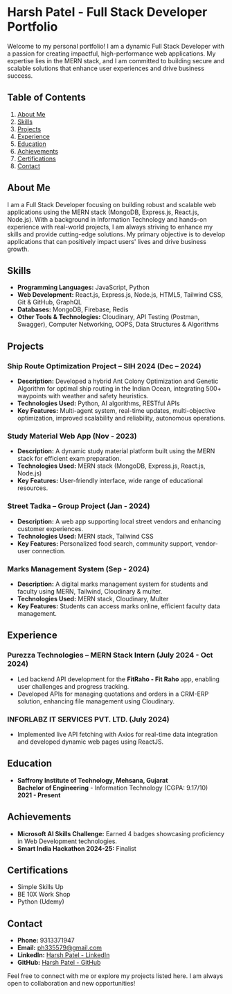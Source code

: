 # Harsh Patel - Full Stack Developer Portfolio

Welcome to my personal portfolio! I am a dynamic Full Stack Developer with a passion for creating impactful, high-performance web applications. My expertise lies in the MERN stack, and I am committed to building secure and scalable solutions that enhance user experiences and drive business success.

## Table of Contents

1. [About Me](#about-me)
2. [Skills](#skills)
3. [Projects](#projects)
4. [Experience](#experience)
5. [Education](#education)
6. [Achievements](#achievements)
7. [Certifications](#certifications)
8. [Contact](#contact)

## About Me

I am a Full Stack Developer focusing on building robust and scalable web applications using the MERN stack (MongoDB, Express.js, React.js, Node.js). With a background in Information Technology and hands-on experience with real-world projects, I am always striving to enhance my skills and provide cutting-edge solutions. My primary objective is to develop applications that can positively impact users' lives and drive business growth.

## Skills

- **Programming Languages:** JavaScript, Python
- **Web Development:** React.js, Express.js, Node.js, HTML5, Tailwind CSS, Git & GitHub, GraphQL
- **Databases:** MongoDB, Firebase, Redis
- **Other Tools & Technologies:** Cloudinary, API Testing (Postman, Swagger), Computer Networking, OOPS, Data Structures & Algorithms

## Projects

### Ship Route Optimization Project – SIH 2024 (Dec – 2024)
- **Description:** Developed a hybrid Ant Colony Optimization and Genetic Algorithm for optimal ship routing in the Indian Ocean, integrating 500+ waypoints with weather and safety heuristics.
- **Technologies Used:** Python, AI algorithms, RESTful APIs
- **Key Features:** Multi-agent system, real-time updates, multi-objective optimization, improved scalability and reliability, autonomous operations.

### Study Material Web App (Nov - 2023)
- **Description:** A dynamic study material platform built using the MERN stack for efficient exam preparation.
- **Technologies Used:** MERN stack (MongoDB, Express.js, React.js, Node.js)
- **Key Features:** User-friendly interface, wide range of educational resources.

### Street Tadka – Group Project (Jan - 2024)
- **Description:** A web app supporting local street vendors and enhancing customer experiences.
- **Technologies Used:** MERN stack, Tailwind CSS
- **Key Features:** Personalized food search, community support, vendor-user connection.

### Marks Management System (Sep - 2024)
- **Description:** A digital marks management system for students and faculty using MERN, Tailwind, Cloudinary & multer.
- **Technologies Used:** MERN stack, Cloudinary, Multer
- **Key Features:** Students can access marks online, efficient faculty data management.

## Experience

### Purezza Technologies – MERN Stack Intern (July 2024 - Oct 2024)
- Led backend API development for the **FitRaho - Fit Raho** app, enabling user challenges and progress tracking.
- Developed APIs for managing quotations and orders in a CRM-ERP solution, enhancing file management using Cloudinary.

### INFORLABZ IT SERVICES PVT. LTD. (July 2024)
- Implemented live API fetching with Axios for real-time data integration and developed dynamic web pages using ReactJS.

## Education

- **Saffrony Institute of Technology, Mehsana, Gujarat**  
  **Bachelor of Engineering** - Information Technology (CGPA: 9.17/10)  
  **2021 - Present**

## Achievements

- **Microsoft AI Skills Challenge:** Earned 4 badges showcasing proficiency in Web Development technologies.
- **Smart India Hackathon 2024-25:** Finalist

## Certifications

- Simple Skills Up
- BE 10X Work Shop
- Python (Udemy)

## Contact

- **Phone:** 9313371947
- **Email:** ph335579@gmail.com
- **LinkedIn:** [Harsh Patel - LinkedIn](https://www.linkedin.com/in/harsh-patel/)
- **GitHub:** [Harsh Patel - GitHub](https://github.com/patelharshshaileshbhai)

Feel free to connect with me or explore my projects listed here. I am always open to collaboration and new opportunities!
